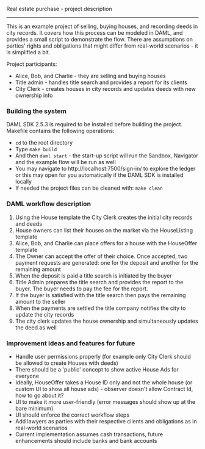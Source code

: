 Real estate purchase - project description
*******************

This is an example project of selling, buying houses, and recording deeds in city records. It covers how this process can be modeled in DAML, and provides a small script to demonstrate the flow. There are assumptions on parties' rights and obligations that might differ from real-world scenarios - it is simplified a bit.

Project participants:
- Alice, Bob, and Charlie - they are selling and buying houses
- Title admin - handles title search and provides a report for its clients
- City Clerk - creates houses in city records and updates deeds with new ownership info

### Building the system

DAML SDK 2.5.3 is required to be installed before building the project. Makefile contains the following operations:

- ``cd`` to the root directory
- Type ``make build``
- And then ``daml start`` - the start-up script will run the Sandbox, Navigator and the example flow will be run as well
- You may navigate to http://localhost:7500/sign-in/ to explore the ledger or this may open for you automatically if the DAML SDK is installed locally
- If needed the project files can be cleaned with: ``make clean``

### DAML workflow description
1. Using the House template the City Clerk creates the initial city records and deeds
2. House owners can list their houses on the market via the HouseListing template
3. Alice, Bob, and Charlie can place offers for a house with the HouseOffer template
4. The Owner can accept the offer of their choice. Once accepted, two payment requests are generated: one for the deposit and another for the remaining amount
5. When the deposit is paid a title search is initiated by the buyer
6. Title Admin prepares the title search and provides the report to the buyer. The buyer needs to pay the fee for the report.
7. If the buyer is satisfied with the title search then pays the remaining amount to the seller
8. When the payments are settled the title company notifies the city to update the city records
9. The city clerk updates the house ownership and simultaneously updates the deed as well

### Improvement ideas and features for future
- Handle user permissions properly (for example only City Clerk should be allowed to create Houses with deeds)
- There should be a 'public' concept to show active House Ads for everyone
- Ideally, HouseOffer takes a House ID only and not the whole house (or custom UI to show all house ads) - observer doesn't allow Contract Id, how to go about it?
- UI to make it more user-friendly (error messages should show up at the bare minimum)
- UI should enforce the correct workflow steps
- Add lawyers as parties with their respective clients and obligations as in real-world scenarios
- Current implementation assumes cash transactions, future enhancements should include banks and bank accounts

